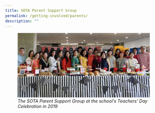 ```yaml
---
title: SOTA Parent Support Group
permalink: /getting-involved/parents/
description: ""
---
```

<figure>
<img src="/images/psg-teachers-day-2019.jpg">
	<figcaption><i>The SOTA Parent Support Group at the school's Teachers' Day Celebration in 2019</i></figcaption>
</figure>
